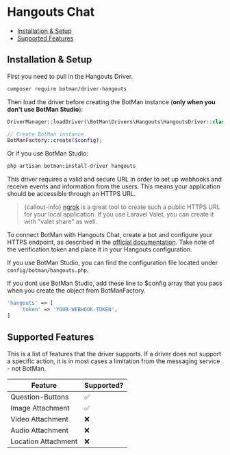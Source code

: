 # Hangouts Chat

- [Installation & Setup](#installation-setup)
- [Supported Features](#supported-features)

<a id="installation-setup"></a>
## Installation & Setup

First you need to pull in the Hangouts Driver.

```sh
composer require botman/driver-hangouts
```

Then load the driver before creating the BotMan instance (**only when you don't use BotMan Studio**):

```php
DriverManager::loadDriver(\BotMan\Drivers\Hangouts\HangoutsDriver::class);

// Create BotMan instance
BotManFactory::create($config);
```

Or if you use BotMan Studio:

```sh
php artisan botman:install-driver hangouts
```

This driver requires a valid and secure URL in order to set up webhooks and receive events and information from the users. This means your application should be accessible through an HTTPS URL.

> {callout-info} [ngrok](https://ngrok.com/) is a great tool to create such a public HTTPS URL for your local application. If you use Laravel Valet, you can create it with "valet share" as well.

To connect BotMan with Hangouts Chat, create a bot and configure your HTTPS endpoint, as described in the [official documentation](https://developers.google.com/hangouts/chat/how-tos/bots-publish?authuser=1).
Take note of the verification token and place it in your Hangouts configuration.

If you use BotMan Studio, you can find the configuration file located under `config/botman/hangouts.php`.

If you dont use BotMan Studio, add these line to $config array that you pass when you create the object from BotManFactory.

```php
'hangouts' => [
	'token' => 'YOUR-WEBHOOK-TOKEN',
]
```


<a id="supported-features"></a>
## Supported Features
This is a list of features that the driver supports.
If a driver does not support a specific action, it is in most cases a limitation from the messaging service - not BotMan.

<table class="table">
<thead>
	<tr>
		<th>Feature</th>
		<th>Supported?</th>
	</tr>
</thead>
<tbody>
	<tr>
		<td>Question-Buttons</td>
		<td>✅</td>
	</tr>
	<tr>
		<td>Image Attachment</td>
		<td>✅</td>
	</tr>
	<tr>
		<td>Video Attachment</td>
		<td>❌</td>
	</tr>
	<tr>
		<td>Audio Attachment</td>
		<td>❌</td>
	</tr>
	<tr>
		<td>Location Attachment</td>
		<td>❌</td>
	</tr>
</tbody>
</table>